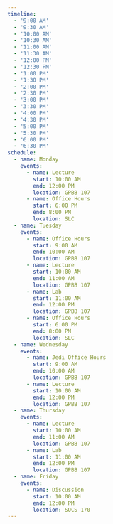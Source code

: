 ```yaml
---
timeline:
  - '9:00 AM'
  - '9:30 AM'
  - '10:00 AM'
  - '10:30 AM'
  - '11:00 AM'
  - '11:30 AM'
  - '12:00 PM'
  - '12:30 PM'
  - '1:00 PM'
  - '1:30 PM'
  - '2:00 PM'
  - '2:30 PM'
  - '3:00 PM'
  - '3:30 PM'
  - '4:00 PM'
  - '4:30 PM'
  - '5:00 PM'
  - '5:30 PM'
  - '6:00 PM'
  - '6:30 PM'
schedule:
  - name: Monday
    events:
      - name: Lecture
        start: 10:00 AM
        end: 12:00 PM
        location: GPBB 107
      - name: Office Hours
        start: 6:00 PM
        end: 8:00 PM
        location: SLC
  - name: Tuesday
    events:
      - name: Office Hours
        start: 9:00 AM
        end: 10:00 AM
        location: GPBB 107
      - name: Lecture
        start: 10:00 AM
        end: 11:00 AM
        location: GPBB 107
      - name: Lab
        start: 11:00 AM
        end: 12:00 PM
        location: GPBB 107
      - name: Office Hours
        start: 6:00 PM
        end: 8:00 PM
        location: SLC
  - name: Wednesday
    events:
      - name: Jedi Office Hours
        start: 9:00 AM
        end: 10:00 AM
        location: GPBB 107
      - name: Lecture
        start: 10:00 AM
        end: 12:00 PM
        location: GPBB 107
  - name: Thursday
    events:
      - name: Lecture
        start: 10:00 AM
        end: 11:00 AM
        location: GPBB 107
      - name: Lab
        start: 11:00 AM
        end: 12:00 PM
        location: GPBB 107
  - name: Friday
    events:
      - name: Discussion
        start: 10:00 AM
        end: 12:00 PM
        location: SOCS 170
---
```

